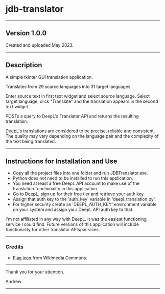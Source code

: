# jdb-translator

---

## Version 1.0.0

Created and uploaded May 2023.

---

## Description

A simple tkinter GUI translation application.

Translates from 29 source languages into 31 target languages.

Enter source text in first text widget and select source language. Select target language, click "Translate" and the
translation appears in the second text widget.

POSTs a query to DeepL's Translator API and returns the resulting translation.

DeepL's translations are considered to be precise, reliable and consistent. The quality may vary depending on the
language pair and the complexity of the text being translated.


---

## Instructions for Installation and Use

- Copy all the project files into one folder and run JDBTranslator.exe. 
- Python does not need to be installed to run this application.
- You need at least a free DeepL API account to make use of the translation functionality in this application.
- Go to [DeepL](https://www.deepl.com/pro-checkout/account?productId=1200&yearly=false&trial=false), sign up for their free tier and retrieve your auth key.
- Assign that auth key to the 'auth_key' variable in 'deepl_translation.py'.
- For higher security create an 'DEEPL_AUTH_KEY' environment variable on your system and assign your DeepL API auth key to that.

I'm not affiliated in any way with DeepL. It was the easiest functioning service I could find. Future versions of this
application will include functionality for other translator APIs/services.

---

### Credits

- [Flag icon](https://commons.wikimedia.org/wiki/File:Flag_of_France.svg) from Wikimedia Commons.

---

Thank you for your attention.

Andrew

---
